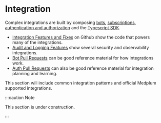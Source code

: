 # Integration

Complex integrations are built by composing [bots](/docs/bots/), [subscriptions](/docs/subscriptions/index.md), [authentication and authorization](/docs/auth/index.md) and the [Typescript SDK](/docs/sdk/).

- [Integration Features and Fixes](https://github.com/medplum/medplum/pulls?q=is%3Apr+label%3Aintegration) on Github show the code that powers many of the integrations.
- [Audit and Logging Features](https://github.com/medplum/medplum/pulls?q=is%3Apr+label%3Aaudit-logging) show several security and observability integrations.
- [Bot Pull Requests](https://github.com/medplum/medplum/issues?q=label%3Abots) can be good reference material for how integrations work.
- [Auth Pull Requests](https://github.com/medplum/medplum/pulls?q=is%3Apr+label%3Aauth) can also be good reference material for integration planning and learning.

This section will include common integration patterns and official Medplum supported integrations.

:::caution Note

This section is under construction.

:::
